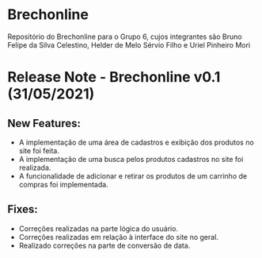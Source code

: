 # Brechonline

Repositório do Brechonline para o Grupo 6, cujos integrantes são Bruno Felipe da Silva Celestino, Helder de Melo Sérvio Filho e Uriel Pinheiro Mori

# Release Note - Brechonline v0.1 (31/05/2021)

## New Features:
  - A implementação de uma área de cadastros e exibição dos produtos no site foi feita.
  - A implementação de uma busca pelos produtos cadastros no site foi realizada.
  - A funcionalidade de adicionar e retirar os produtos de um carrinho de compras foi implementada.

## Fixes:
  - Correções realizadas na parte lógica do usuário.
  - Correções realizadas em relação à interface do site no geral.
  - Realizado correções na parte de conversão de data.


